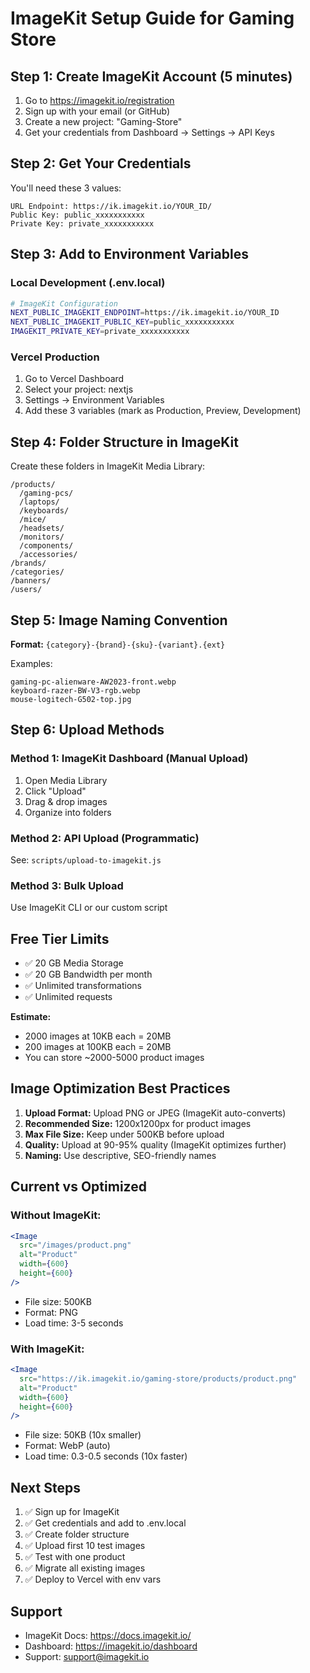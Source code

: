 # ImageKit Setup Guide for Gaming Store

## Step 1: Create ImageKit Account (5 minutes)

1. Go to https://imagekit.io/registration
2. Sign up with your email (or GitHub)
3. Create a new project: "Gaming-Store"
4. Get your credentials from Dashboard → Settings → API Keys

## Step 2: Get Your Credentials

You'll need these 3 values:

```
URL Endpoint: https://ik.imagekit.io/YOUR_ID/
Public Key: public_xxxxxxxxxxx
Private Key: private_xxxxxxxxxxx
```

## Step 3: Add to Environment Variables

### Local Development (.env.local)
```bash
# ImageKit Configuration
NEXT_PUBLIC_IMAGEKIT_ENDPOINT=https://ik.imagekit.io/YOUR_ID
NEXT_PUBLIC_IMAGEKIT_PUBLIC_KEY=public_xxxxxxxxxxx
IMAGEKIT_PRIVATE_KEY=private_xxxxxxxxxxx
```

### Vercel Production
1. Go to Vercel Dashboard
2. Select your project: nextjs
3. Settings → Environment Variables
4. Add these 3 variables (mark as Production, Preview, Development)

## Step 4: Folder Structure in ImageKit

Create these folders in ImageKit Media Library:

```
/products/
  /gaming-pcs/
  /laptops/
  /keyboards/
  /mice/
  /headsets/
  /monitors/
  /components/
  /accessories/
/brands/
/categories/
/banners/
/users/
```

## Step 5: Image Naming Convention

**Format:** `{category}-{brand}-{sku}-{variant}.{ext}`

Examples:
```
gaming-pc-alienware-AW2023-front.webp
keyboard-razer-BW-V3-rgb.webp
mouse-logitech-G502-top.jpg
```

## Step 6: Upload Methods

### Method 1: ImageKit Dashboard (Manual Upload)
1. Open Media Library
2. Click "Upload"
3. Drag & drop images
4. Organize into folders

### Method 2: API Upload (Programmatic)
See: `scripts/upload-to-imagekit.js`

### Method 3: Bulk Upload
Use ImageKit CLI or our custom script

## Free Tier Limits

- ✅ 20 GB Media Storage
- ✅ 20 GB Bandwidth per month
- ✅ Unlimited transformations
- ✅ Unlimited requests

**Estimate:** 
- 2000 images at 10KB each = 20MB
- 200 images at 100KB each = 20MB
- You can store ~2000-5000 product images

## Image Optimization Best Practices

1. **Upload Format:** Upload PNG or JPEG (ImageKit auto-converts)
2. **Recommended Size:** 1200x1200px for product images
3. **Max File Size:** Keep under 500KB before upload
4. **Quality:** Upload at 90-95% quality (ImageKit optimizes further)
5. **Naming:** Use descriptive, SEO-friendly names

## Current vs Optimized

### Without ImageKit:
```jsx
<Image 
  src="/images/product.png" 
  alt="Product"
  width={600}
  height={600}
/>
```
- File size: 500KB
- Format: PNG
- Load time: 3-5 seconds

### With ImageKit:
```jsx
<Image 
  src="https://ik.imagekit.io/gaming-store/products/product.png" 
  alt="Product"
  width={600}
  height={600}
/>
```
- File size: 50KB (10x smaller)
- Format: WebP (auto)
- Load time: 0.3-0.5 seconds (10x faster)

## Next Steps

1. ✅ Sign up for ImageKit
2. ✅ Get credentials and add to .env.local
3. ✅ Create folder structure
4. ✅ Upload first 10 test images
5. ✅ Test with one product
6. ✅ Migrate all existing images
7. ✅ Deploy to Vercel with env vars

## Support

- ImageKit Docs: https://docs.imagekit.io/
- Dashboard: https://imagekit.io/dashboard
- Support: support@imagekit.io

